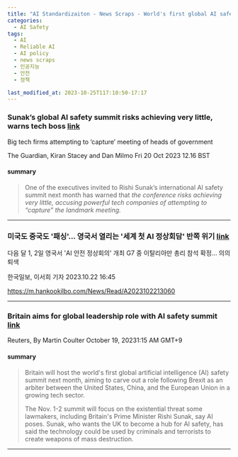 ```yaml
---
title: "AI Standardizaiton - News Scraps - World's first global AI safety summit"
categories:
  - AI Safety
tags:
  - AI
  - Reliable AI
  - AI policy
  - news scraps
  - 인공지능
  - 안전
  - 정책

last_modified_at: 2023-10-25T117:10:50-17:17
---
```


### Sunak’s global AI safety summit risks achieving very little, warns tech boss [link](https://www.theguardian.com/technology/2023/oct/20/rishi-sunak-global-ai-safety-summit-connor-leahy)

Big tech firms attempting to ‘capture’ meeting of heads of government

The Guardian, Kiran Stacey and Dan Milmo
Fri 20 Oct 2023 12.16 BST


#### summary
> One of the executives invited to Rishi Sunak’s international AI safety summit next month has warned that <em> the conference risks achieving very little, accusing powerful tech companies of attempting to “capture” the landmark meeting. </em>


---

###  미국도 중국도 '패싱'... 영국서 열리는 '세계 첫 AI 정상회담' 반쪽 위기 [link](https://www.reuters.com/technology/britain-aims-global-leadership-role-with-ai-safety-summit-2023-10-18/)

다음 달 1, 2일 영국서 'AI 안전 정상회의' 개최
G7 중 이탈리아만 총리 참석 확정... 의의 퇴색

한국일보, 이서희 기자
2023.10.22 16:45

https://m.hankookilbo.com/News/Read/A2023102213060



---

### Britain aims for global leadership role with AI safety summit [link](https://www.reuters.com/technology/britain-aims-global-leadership-role-with-ai-safety-summit-2023-10-18/)

Reuters, By Martin Coulter
October 19, 20231:15 AM GMT+9



#### summary
> Britain will host the world's first global artificial intelligence (AI) safety summit next month, aiming to carve out a role following Brexit as an arbiter between the United States, China, and the European Union in a growing tech sector.
> 
> The Nov. 1-2 summit will focus on the existential threat some lawmakers, including Britain's Prime Minister Rishi Sunak, say AI poses. Sunak, who wants the UK to become a hub for AI safety, has said the technology could be used by criminals and terrorists to create weapons of mass destruction.

_______________
